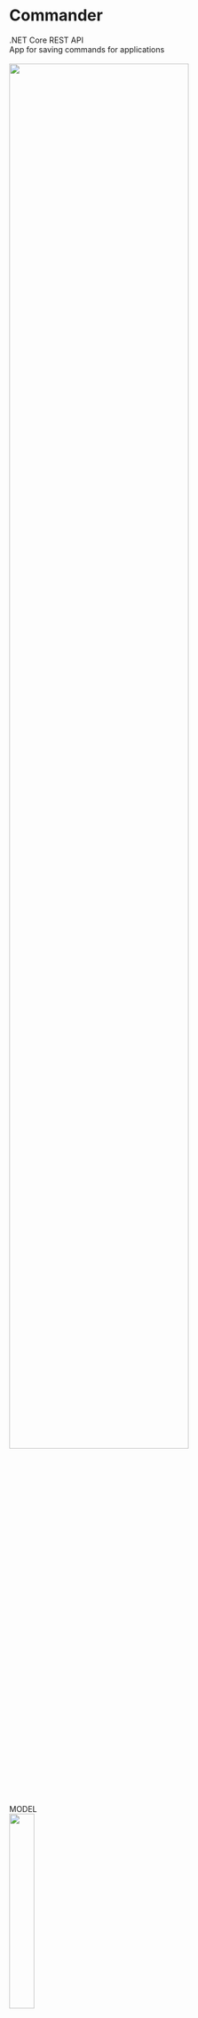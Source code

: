 # Commander
.NET Core REST API<br/>
App for saving commands for applications
<br/>
<br/>
<img src="https://terveysdata-app.s3.eu-central-1.amazonaws.com/CommanderAPI.png" width="80%">
<br/>
<br/>
MODEL
<br/>
<img src="https://terveysdata-app.s3.eu-central-1.amazonaws.com/Commander/MODEL.png" width="30%">
<br/>
<br/>
GET
<br/>
<img src="https://terveysdata-app.s3.eu-central-1.amazonaws.com/Commander/GET.png" width="80%">
<br/>
<br/>
GET with id
<br/>
<img src="https://terveysdata-app.s3.eu-central-1.amazonaws.com/Commander/GET%3A1.png" width="80%">
<br/>
<br/>
POST
<br/>
<img src="https://terveysdata-app.s3.eu-central-1.amazonaws.com/Commander/POST.png" width="80%">
<br/>
<br/>
PUT
<br/>
<img src="https://terveysdata-app.s3.eu-central-1.amazonaws.com/Commander/PUT.png" width="80%">
<br/>
<br/>
PATCH
<br/>
<img src="https://terveysdata-app.s3.eu-central-1.amazonaws.com/Commander/PATCH.png" width="80%">
<br/>
<br/>
DELETE
<br/>
<img src="https://terveysdata-app.s3.eu-central-1.amazonaws.com/Commander/DELETE.png" width="80%">
